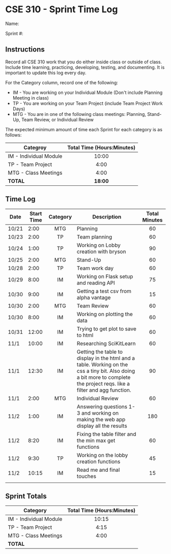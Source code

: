 # CSE 310 - Sprint Time Log

Name:

Sprint #:

## Instructions

Record all CSE 310 work that you do either inside class or outside of class.  Include time learning, practicing, developing, testing, and documenting.  It is important to update this log every day.

For the Category column, record one of the following:
* IM - You are working on your Individual Module (Don't include Planning Meeting in class)
* TP - You are working on your Team Project (include Team Project Work Days)
* MTG - You are in one of the following class meetings: Planning, Stand-Up, Team Review, or Individual Review

The expected minimum amount of time each Sprint for each category is as follows:

|Categroy                       |Total Time (Hours:Minutes)|
|-------------------------------|:------------------------:|
|IM - Individual Module         |          10:00           |
|TP - Team Project              |           4:00           |
|MTG - Class Meetings           |           4:00           |
|**TOTAL**                      |        **18:00**         |

## Time Log

|Date      |Start Time|Category|Description                                 |Total Minutes|
|----------|----------|:------:|--------------------------------------------|:-----------:|
| 10/21    |  2:00    | MTG    |  Planning                                  | 60          |
| 10/23    |  2:00    | TP     |  Team planning                             | 60          |
| 10/24    |  1:00    | TP     |  Working on Lobby creation with bryson     | 90          |
| 10/25    |  2:00    | MTG    |  Stand-Up                                  | 60          |
| 10/28    |  2:00    | TP     |  Team work day                             | 60          |
| 10/29    |  8:00    | IM     |  Working on Flask setup and reading API    | 75          |
| 10/30    |  9:00    | IM     |  Getting a test csv from alpha vantage     | 15          |
| 10/30    |  2:00    | MTG    |  Team Review                               | 60          |
| 10/30    |  8:00    | IM     |  Working on plotting the data              | 60          |
| 10/31    |  12:00   | IM     |  Trying to get plot to save to html        | 60          |
| 11/1     |  10:00   | IM     |  Researching SciKitLearn                   | 60          |
| 11/1     |  12:30   | IM     |  Getting the table to display in the html and a table. Working on the css a tiny bit. Also doing a bit more to complete the project reqs. like a filter and agg function. | 90  |
| 11/1     |  2:00    | MTG    | Individual Review                          | 60          |
| 11/2     |  1:00    | IM     | Answering questions 1-3 and working on making the web app display all the results| 180 |
| 11/2     |  8:20    | IM     | Fixing the table filter and the min max get functions |  60  |
| 11/2     |  9:30    | TP     | Working on the lobby creation functions    | 45          |
| 11/2     |  10:15   | IM     | Read me and final touches                  | 15          |
|          |          |        |                                            |             |

## Sprint Totals

|Category                       |Total Time (Hours:Minutes)|
|-------------------------------|:------------------------:|
|IM - Individual Module         |     10:15                |
|TP - Team Project              |     4:15                 |
|MTG - Class Meetings           |     4:00                 |
|**TOTAL**                      |                          |
